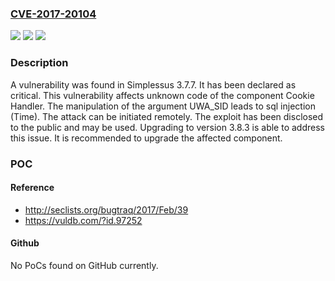 ### [CVE-2017-20104](https://cve.mitre.org/cgi-bin/cvename.cgi?name=CVE-2017-20104)
![](https://img.shields.io/static/v1?label=Product&message=Simplessus&color=blue)
![](https://img.shields.io/static/v1?label=Version&message=3.7.7%20&color=brightgreen)
![](https://img.shields.io/static/v1?label=Vulnerability&message=CWE-89%20SQL%20Injection&color=brightgreen)

### Description

A vulnerability was found in Simplessus 3.7.7. It has been declared as critical. This vulnerability affects unknown code of the component Cookie Handler. The manipulation of the argument UWA_SID leads to sql injection (Time). The attack can be initiated remotely. The exploit has been disclosed to the public and may be used. Upgrading to version 3.8.3 is able to address this issue. It is recommended to upgrade the affected component.

### POC

#### Reference
- http://seclists.org/bugtraq/2017/Feb/39
- https://vuldb.com/?id.97252

#### Github
No PoCs found on GitHub currently.

